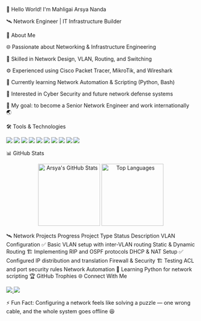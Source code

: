 👋 Hello World! I'm Mahligai Arsya Nanda

🛰️ Network Engineer | IT Infrastructure Builder

🚀 About Me

🌐 Passionate about Networking & Infrastructure Engineering

🧠 Skilled in Network Design, VLAN, Routing, and Switching

⚙️ Experienced using Cisco Packet Tracer, MikroTik, and Wireshark

🧩 Currently learning Network Automation & Scripting (Python, Bash)

🔐 Interested in Cyber Security and future network defense systems

🧭 My goal: to become a Senior Network Engineer and work internationally 🌏

🛠️ Tools & Technologies
<p align="left"> <!-- Networking --> <img src="https://img.shields.io/badge/Cisco-1BA0D7?style=for-the-badge&logo=cisco&logoColor=white" /> <img src="https://img.shields.io/badge/MikroTik-293241?style=for-the-badge&logo=mikrotik&logoColor=white" /> <img src="https://img.shields.io/badge/Wireshark-1679A7?style=for-the-badge&logo=wireshark&logoColor=white" /> <img src="https://img.shields.io/badge/Linux-000000?style=for-the-badge&logo=linux&logoColor=white" /> <!-- Programming / Automation --> <img src="https://img.shields.io/badge/Python-3670A0?style=for-the-badge&logo=python&logoColor=ffdd54" /> <img src="https://img.shields.io/badge/Bash-121011?style=for-the-badge&logo=gnu-bash&logoColor=white" /> <img src="https://img.shields.io/badge/Java-ED8B00?style=for-the-badge&logo=java&logoColor=white" /> <!-- Tools --> <img src="https://img.shields.io/badge/Packet_Tracer-1E90FF?style=for-the-badge&logo=cisco&logoColor=white" /> <img src="https://img.shields.io/badge/VMware-607078?style=for-the-badge&logo=vmware&logoColor=white" /> <img src="https://img.shields.io/badge/VirtualBox-183A61?style=for-the-badge&logo=virtualbox&logoColor=white" /> </p>
📊 GitHub Stats
<p align="center"> <img src="https://github-readme-stats.vercel.app/api?username=Arsyanandaa&show_icons=true&theme=tokyonight" alt="Arsya's GitHub Stats" height="165"/> <img src="https://github-readme-stats.vercel.app/api/top-langs/?username=Arsyanandaa&layout=compact&theme=tokyonight" alt="Top Languages" height="165"/> </p>
🛰️ Network Projects Progress
Project Type	Status	Description
VLAN Configuration	✅	Basic VLAN setup with inter-VLAN routing
Static & Dynamic Routing	🏗️	Implementing RIP and OSPF protocols
DHCP & NAT Setup	✅	Configured IP distribution and translation
Firewall & Security	🏗️	Testing ACL and port security rules
Network Automation	🌱	Learning Python for network scripting
🏆 GitHub Trophies
🌐 Connect With Me
<p align="left"> <a href="https://www.linkedin.com/in/mahligai-arsya-nanda-454659336/" target="_blank"> <img src="https://img.shields.io/badge/LinkedIn-0077B5?style=for-the-badge&logo=linkedin&logoColor=white"/> </a> <a href="mailto:arsyanandaa10@gmail.com"> <img src="https://img.shields.io/badge/Email-D14836?style=for-the-badge&logo=gmail&logoColor=white"/> </a> </p>

⚡ Fun Fact:
Configuring a network feels like solving a puzzle — one wrong cable, and the whole system goes offline 😆

